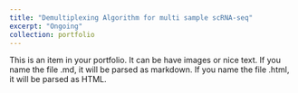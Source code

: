 ```yaml
---
title: "Demultiplexing Algorithm for multi sample scRNA-seq"
excerpt: "Ongoing"
collection: portfolio
---
```


This is an item in your portfolio. It can be have images or nice text. If you name the file .md, it will be parsed as markdown. If you name the file .html, it will be parsed as HTML. 
